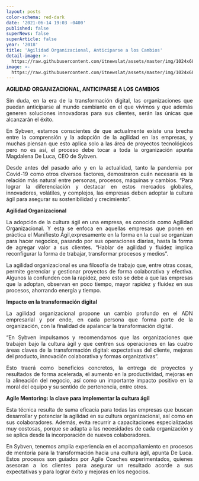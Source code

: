 ```yaml
---
layout: posts
color-schema: red-dark
date: '2021-06-14 19:03 -0400'
published: false
superNews: false
superArticle: false
year: '2018'
title: 'Agilidad Organizacional, Anticiparse a los Cambios'
detail-image: >-
  https://raw.githubusercontent.com/itnewslat/assets/master/img/1024x680/Trabajo-Agilidad-g.jpg
image: >-
  https://raw.githubusercontent.com/itnewslat/assets/master/img/1024x680/Trabajo-Agilidad-g.jpg
---
```

<p style="text-align: justify;"><strong>AGILIDAD ORGANIZACIONAL, ANTICIPARSE A LOS CAMBIOS</strong></p>
<p style="text-align: justify;">Sin duda, en la era de la transformación digital, las organizaciones que puedan anticiparse al mundo cambiante en el que vivimos y que además generen soluciones innovadoras para sus clientes, serán las únicas que alcanzarán el éxito.</p>
<p style="text-align: justify;">En Sybven, estamos conscientes de que actualmente existe una brecha entre la comprensión y la adopción de la agilidad en las empresas, y muchas piensan que esto aplica solo a las área de proyectos tecnológicos pero no es así, el proceso debe tocar a toda la organización apunta Magdalena De Luca, CEO de Sybven.</p>
<p style="text-align: justify;">Desde antes del pasado año y en la actualidad, tanto la pandemia por Covid-19 como otros diversos factores, demostraron cuán necesaria es la relación más natural entre personas, procesos, máquinas y cambios. “Para lograr la diferenciación y destacar en estos mercados globales, innovadores, volátiles, y complejos, las empresas deben adoptar la cultura ágil para asegurar su sostenibilidad y crecimiento”.</p>
<p style="text-align: justify;"><strong>Agilidad Organizacional</strong></p>
<p style="text-align: justify;">La adopción de la cultura ágil en una empresa, es conocida como Agilidad Organizacional. Y esta se enfoca en aquellas empresas que ponen en práctica el Manifiesto Ágil,expresamente en la forma en la cual se organizan para hacer negocios, pasando por sus operaciones diarias, hasta la forma de agregar valor a sus clientes. “Hablar de agilidad y fluidez implica reconfigurar la forma de trabajar, transformar procesos y medios”.</p>
<p style="text-align: justify;">La agilidad organizacional es una filosofía de trabajo que, entre otras cosas, permite gerenciar y gestionar proyectos de forma colaborativa y efectiva. Algunos la confunden con la rapidez, pero esto se debe a que las empresas que la adoptan, observan en poco tiempo, mayor rapidez y fluidez en sus procesos, ahorrando energía y tiempo.</p>
<p style="text-align: justify;"><strong>Impacto en la transformación digital</strong></p>
<p style="text-align: justify;">La agilidad organizacional propone un cambio profundo en el ADN empresarial y por ende, en cada persona que forma parte de la organización, con la finalidad de apalancar la transformación digital.</p>
<p style="text-align: justify;">“En Sybven impulsamos y recomendamos que las organizaciones que trabajen bajo la cultura ágil y que centren sus operaciones en las cuatro áreas claves de la transformación digital: expectativas del cliente, mejoras del producto, innovación colaborativa y formas organizativas”.</p>
<p style="text-align: justify;">Esto traerá como beneficios concretos, la entrega de proyectos y resultados de forma acelerada, el aumento en la productividad, mejoras en la alineación del negocio, así como un importante impacto positivo en la moral del equipo y su sentido de pertenencia, entre otros.</p>
<p style="text-align: justify;"><strong>Agile Mentoring: la clave para implementar la cultura ágil</strong></p>
<p style="text-align: justify;">Esta técnica resulta de suma eficacia para todas las empresas que buscan desarrollar y potenciar la agilidad en su cultura organizacional, así como en sus colaboradores. Además, evita recurrir a capacitaciones especializadas muy costosas, porque se adapta a las necesidades de cada organización y se aplica desde la incorporación de nuevos colaboradores.</p>
<p style="text-align: justify;">En Sybven, tenemos amplia experiencia en el acompañamiento en procesos de mentoría para la transformación hacia una cultura ágil, apunta De Luca. Estos procesos son guiados por Agile Coaches experimentados, quienes asesoran a los clientes para asegurar un resultado acorde a sus expectativas y para lograr éxito y mejoras en los negocios.</p>